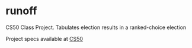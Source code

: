 # runoff
CS50 Class Project. Tabulates election results in a ranked-choice election

Project specs available at [CS50](https://cs50.harvard.edu/x/2020/psets/3/runoff/)
